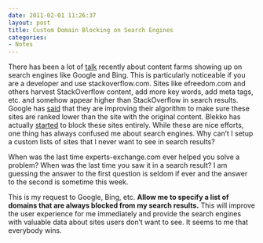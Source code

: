 ```yaml
---
date: 2011-02-01 11:26:37
layout: post
title: Custom Domain Blocking on Search Engines
categories:
- Notes
---
```


There has been a lot of [talk](http://techcrunch.com/2011/01/01/why-we-desperately-need-a-new-and-better-google-2/) recently about content farms showing up on search engines like Google and Bing. This is particularly noticeable if you are a developer and use stackoverflow.com. Sites like efreedom.com and others harvest StackOverflow content, add more key words, add meta tags, etc. and somehow appear higher than StackOverflow in search results. Google has [said](http://techcrunch.com/2011/01/21/google-spam-really-has-increased-lately-were-fixing-that-and-content-farms-are-next/) that they are improving their algorithm to make sure these sites are ranked lower than the site with the original content. Blekko has actually [started](http://techcrunch.com/2011/01/31/blekko-bans-content-farms/) to block these sites entirely. While these are nice efforts, one thing has always confused me about search engines. Why can’t I setup a custom lists of sites that I never want to see in search results?

 

When was the last time experts-exchange.com ever helped you solve a problem? When was the last time you saw it in a search result? I am guessing the answer to the first question is seldom if ever and the answer to the second is sometime this week.

 

This is my request to Google, Bing, etc. **Allow me to specify a list of domains that are always blocked from my search results.** This will improve the user experience for me immediately and provide the search engines with valuable data about sites users don’t want to see. It seems to me that everybody wins.
